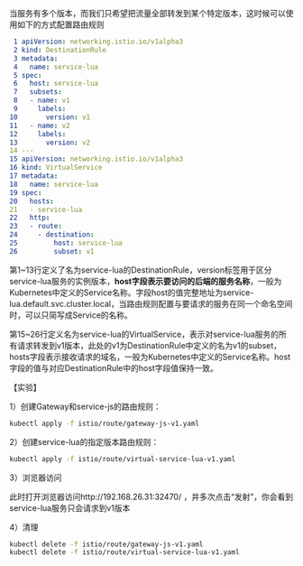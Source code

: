 当服务有多个版本，而我们只希望把流量全部转发到某个特定版本，这时候可以使用如下的方式配置路由规则

```yaml
 1 apiVersion: networking.istio.io/v1alpha3
 2 kind: DestinationRule
 3 metadata:
 4   name: service-lua
 5 spec:
 6   host: service-lua
 7   subsets:
 8   - name: v1
 9     labels:
10       version: v1
11   - name: v2
12     labels:
13       version: v2
14 ---
15 apiVersion: networking.istio.io/v1alpha3
16 kind: VirtualService
17 metadata:
18   name: service-lua
19 spec:
20   hosts:
21   - service-lua
22   http:
23   - route:
24     - destination:
25         host: service-lua
26         subset: v1
```
第1~13行定义了名为service-lua的DestinationRule，version标签用于区分service-lua服务的实例版本，**host字段表示要访问的后端的服务名称**，一般为Kubernetes中定义的Service名称。字段host的值完整地址为service-lua.default.svc.cluster.local，当路由规则配置与要请求的服务在同一个命名空间时，可以只简写成Service的名称。

第15~26行定义名为service-lua的VirtualService，表示对service-lua服务的所有请求转发到v1版本，此处的v1为DestinationRule中定义的名为v1的subset，hosts字段表示接收请求的域名，一般为Kubernetes中定义的Service名称。host字段的值与对应DestinationRule中的host字段值保持一致。

【实验】

1）创建Gateway和service-js的路由规则：

```bash
kubectl apply -f istio/route/gateway-js-v1.yaml
```
2）创建service-lua的指定版本路由规则：

```bash
kubectl apply -f istio/route/virtual-service-lua-v1.yaml
```
3）浏览器访问

此时打开浏览器访问http://192.168.26.31:32470/ ，并多次点击“发射”，你会看到service-lua服务只会请求到v1版本

4）清理

```bash
kubectl delete -f istio/route/gateway-js-v1.yaml 
kubectl delete -f istio/route/virtual-service-lua-v1.yaml
```

